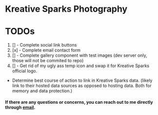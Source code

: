 # Kreative Sparks Photography

# TODOs

1. [] - Complete social link buttons
2. [x] - Complete email contact form
3. [] - Complete gallery component with test images (dev server only, those will not be commited to repo)
4. [] - Get rid of my ugly ass temp icon and swap it for Kreative Sparks official logo.
- Determine best course of action to link in Kreative Sparks data. (likely link to their hosted data sources as opposed to hosting data. Both for memory and data protection.)


#### If there are any questions or concerns, you can reach out to me directly through [email](mailto:isabey.dev@gmail.com).
